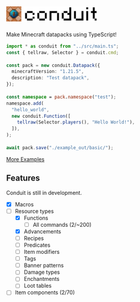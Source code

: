 # <img src="./logo.png" height=40/>
Make Minecraft datapacks using TypeScript!

```typescript
import * as conduit from "../src/main.ts";
const { tellraw, Selector } = conduit.cmd;

const pack = new conduit.Datapack({
  minecraftVersion: "1.21.5",
  description: "Test datapack",
});

const namespace = pack.namespace("test");
namespace.add(
  "hello_world",
  new conduit.Function([
    tellraw(Selector.players(), "Hello World!"),
  ]),
);

await pack.save("./example_out/basic/");
```

[More Examples](./example)

## Features
Conduit is still in development.

- [x] Macros
- [ ] Resource types
  - [x] Functions
    - [ ] All commands (2/~200)
  - [x] Advancements
  - [ ] Recipes
  - [ ] Predicates
  - [ ] Item modifiers
  - [ ] Tags
  - [ ] Banner patterns
  - [ ] Damage types
  - [ ] Enchantments
  - [ ] Loot tables
- [ ] Item components (2/70)
